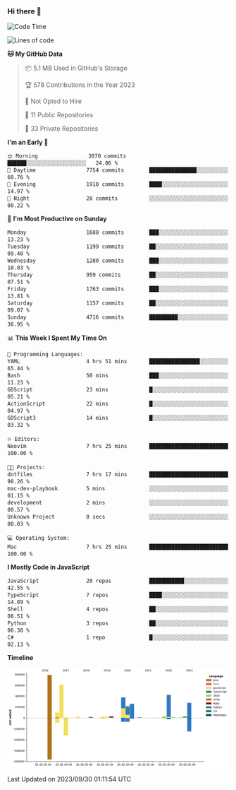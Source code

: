 ### Hi there 👋

<!--
**Clumsy-Coder/Clumsy-Coder** is a ✨ _special_ ✨ repository because its `README.md` (this file) appears on your GitHub profile.

Here are some ideas to get you started:

- 🔭 I’m currently working on ...
- 🌱 I’m currently learning ...
- 👯 I’m looking to collaborate on ...
- 🤔 I’m looking for help with ...
- 💬 Ask me about ...
- 📫 How to reach me: ...
- 😄 Pronouns: ...
- ⚡ Fun fact: ...
-->

<!-- anmol098/waka-readme-stats -->
<!--START_SECTION:waka-->
![Code Time](http://img.shields.io/badge/Code%20Time-401%20hrs%2045%20mins-blue)

![Lines of code](https://img.shields.io/badge/From%20Hello%20World%20I%27ve%20Written-3.2%20million%20lines%20of%20code-blue)

**🐱 My GitHub Data** 

> 📦 5.1 MB Used in GitHub's Storage 
 > 
> 🏆 578 Contributions in the Year 2023
 > 
> 🚫 Not Opted to Hire
 > 
> 📜 11 Public Repositories 
 > 
> 🔑 33 Private Repositories 
 > 
**I'm an Early 🐤** 

```text
🌞 Morning                3070 commits        ██████░░░░░░░░░░░░░░░░░░░   24.06 % 
🌆 Daytime                7754 commits        ███████████████░░░░░░░░░░   60.76 % 
🌃 Evening                1910 commits        ████░░░░░░░░░░░░░░░░░░░░░   14.97 % 
🌙 Night                  28 commits          ░░░░░░░░░░░░░░░░░░░░░░░░░   00.22 % 
```
📅 **I'm Most Productive on Sunday** 

```text
Monday                   1688 commits        ███░░░░░░░░░░░░░░░░░░░░░░   13.23 % 
Tuesday                  1199 commits        ██░░░░░░░░░░░░░░░░░░░░░░░   09.40 % 
Wednesday                1280 commits        ███░░░░░░░░░░░░░░░░░░░░░░   10.03 % 
Thursday                 959 commits         ██░░░░░░░░░░░░░░░░░░░░░░░   07.51 % 
Friday                   1763 commits        ███░░░░░░░░░░░░░░░░░░░░░░   13.81 % 
Saturday                 1157 commits        ██░░░░░░░░░░░░░░░░░░░░░░░   09.07 % 
Sunday                   4716 commits        █████████░░░░░░░░░░░░░░░░   36.95 % 
```


📊 **This Week I Spent My Time On** 

```text
💬 Programming Languages: 
YAML                     4 hrs 51 mins       ████████████████░░░░░░░░░   65.44 % 
Bash                     50 mins             ███░░░░░░░░░░░░░░░░░░░░░░   11.23 % 
GDScript                 23 mins             █░░░░░░░░░░░░░░░░░░░░░░░░   05.21 % 
ActionScript             22 mins             █░░░░░░░░░░░░░░░░░░░░░░░░   04.97 % 
GDScript3                14 mins             █░░░░░░░░░░░░░░░░░░░░░░░░   03.32 % 

🔥 Editors: 
Neovim                   7 hrs 25 mins       █████████████████████████   100.00 % 

🐱‍💻 Projects: 
dotfiles                 7 hrs 17 mins       █████████████████████████   98.26 % 
mac-dev-playbook         5 mins              ░░░░░░░░░░░░░░░░░░░░░░░░░   01.15 % 
development              2 mins              ░░░░░░░░░░░░░░░░░░░░░░░░░   00.57 % 
Unknown Project          0 secs              ░░░░░░░░░░░░░░░░░░░░░░░░░   00.03 % 

💻 Operating System: 
Mac                      7 hrs 25 mins       █████████████████████████   100.00 % 
```

**I Mostly Code in JavaScript** 

```text
JavaScript               20 repos            ███████████░░░░░░░░░░░░░░   42.55 % 
TypeScript               7 repos             ████░░░░░░░░░░░░░░░░░░░░░   14.89 % 
Shell                    4 repos             ██░░░░░░░░░░░░░░░░░░░░░░░   08.51 % 
Python                   3 repos             ██░░░░░░░░░░░░░░░░░░░░░░░   06.38 % 
C#                       1 repo              █░░░░░░░░░░░░░░░░░░░░░░░░   02.13 % 
```



**Timeline**

![Lines of Code chart](https://raw.githubusercontent.com/Clumsy-Coder/Clumsy-Coder/main/assets/bar_graph.png)


 Last Updated on 2023/09/30 01:11:54 UTC
<!--END_SECTION:waka-->
